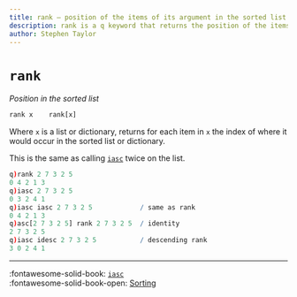 ```yaml
---
title: rank – position of the items of its argument in the sorted list | Reference | kdb+ and q documentation
description: rank is a q keyword that returns the position of the items of its argument in the sorted list. 
author: Stephen Taylor
---
```

# `rank`







_Position in the sorted list_

```txt
rank x    rank[x]
```

Where `x` is a list or dictionary, returns for each item in `x` the index of where it would occur in the sorted list or dictionary. 

This is the same as calling [`iasc`](asc.md#iasc) twice on the list.

```q
q)rank 2 7 3 2 5
0 4 2 1 3
q)iasc 2 7 3 2 5
0 3 2 4 1
q)iasc iasc 2 7 3 2 5            / same as rank
0 4 2 1 3
q)asc[2 7 3 2 5] rank 2 7 3 2 5  / identity
2 7 3 2 5
q)iasc idesc 2 7 3 2 5           / descending rank
3 0 2 4 1
```

----
:fontawesome-solid-book:
[`iasc`](asc.md#iasc) 
<br>
:fontawesome-solid-book-open:
[Sorting](../basics/sort.md)
